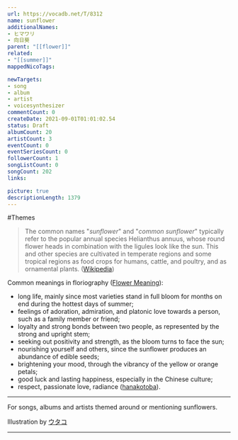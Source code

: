```yaml
---
url: https://vocadb.net/T/8312
name: sunflower
additionalNames: 
- ヒマワリ
- 向日葵
parent: "[[flower]]"
related:
- "[[summer]]"
mappedNicoTags:

newTargets:
- song
- album
- artist
- voicesynthesizer
commentCount: 0
createDate: 2021-09-01T01:01:02.54
status: Draft
albumCount: 20
artistCount: 3
eventCount: 0
eventSeriesCount: 0
followerCount: 1
songListCount: 0
songCount: 202
links: 

picture: true
descriptionLength: 1379
---
```


#Themes

> The common names "_sunflower_" and "_common sunflower_" typically refer to the popular annual species Helianthus annuus, whose round flower heads in combination with the ligules look like the sun. This and other species are cultivated in temperate regions and some tropical regions as food crops for humans, cattle, and poultry, and as ornamental plants. ([Wikipedia](https://en.wikipedia.org/wiki/Helianthus))

Common meanings in floriography ([Flower Meaning](https://www.flowermeaning.com/sunflower-meaning/)):
* long life, mainly since most varieties stand in full bloom for months on end during the hottest days of summer;
* feelings of adoration, admiration, and platonic love towards a person, such as a family member or friend;
* loyalty and strong bonds between two people, as represented by the strong and upright stem;
* seeking out positivity and strength, as the bloom turns to face the sun;
* nourishing yourself and others, since the sunflower produces an abundance of edible seeds;
* brightening your mood, through the vibrancy of the yellow or orange petals;
* good luck and lasting happiness, especially in the Chinese culture;
* respect, passionate love, radiance ([hanakotoba](https://en.wikipedia.org/wiki/Hanakotoba)).

---
For songs, albums and artists themed around or mentioning sunflowers.

Illustration by [ウタコ](https://www.pixiv.net/en/users/158738)

---

